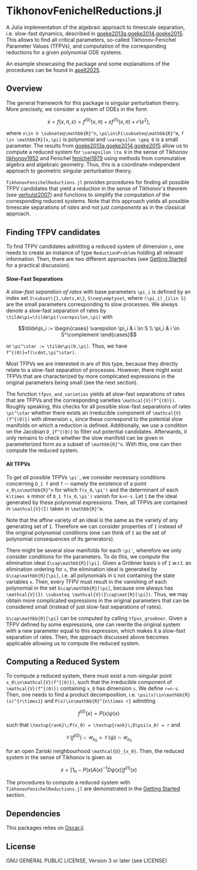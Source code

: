 # TikhonovFenichelReductions.jl

A Julia implementation of the algebraic approach to timescale separation, i.e.
slow-fast dynamics, described in [goeke2013a,goeke2014,goeke2015](@cite). 
This allows to find all critical parameters, so-called Tikhonov-Fenichel
Parameter Values (TFPVs), and computation of the corresponding reductions for
a given polynomial ODE systems.

An example showcasing the package and some explanations of the procedures can
be found in [apelt2025](@cite). 

## Overview
The general framework for this package is singular perturbation theory.
More precisely, we consider a system of ODEs in the form 
```math
\dot{x} = f(x,\pi, \varepsilon) = f^{(0)}(x,\pi) + \varepsilon f^{(1)}(x,\pi) + \mathcal{O}(\varepsilon^2), 
```
where ``x\in U \subseteq\mathbb{R}^n``, ``\pi\in\Pi\subseteq\mathbb{R}^m``, ``f
\in \mathbb{R}[x,\pi]`` is polynomial and ``\varepsilon \geq 0`` is a small
parameter. 
The results from [goeke2013a,goeke2014,goeke2015](@cite) allow us to compute a
reduced system for ``\varepsilon \to 0`` in the sense of Tikhonov
[tikhonov1952](@cite) and Fenichel [fenichel1979](@cite) using methods from
commutative algebra and algebraic geometry. 
Thus, this is a coordinate-independent approach to geometric singular
perturbation theory.

`TikhonovFenichelReductions.jl` provides procedures for finding all possible
TFPV candidates that yield a reduction in the sense of Tikhonov's theorem (see
[verhulst2007](@cite)) and functions to simplify the computation of the
corresponding reduced systems.
Note that this approach yields all possible timescale separations of _rates_ and
not just _components_ as in the classical approach.

## Finding TFPV candidates
To find TFPV candidates admitting a reduced system of dimension ``s``, one
needs to create an instance of type `ReductionProblem` holding all relevant
information. 
Then, there are two different approaches (see [Getting Started](@ref) for a
practical discussion).

#### Slow-Fast Separations
A _slow-fast separation of rates_ with base parameters ``\pi_i`` is defined by
an index set ``S\subset\{1,\dots,m\}``, ``S\neq\emptyset``, where
``(\pi_i)_{i\in S}`` are the small parameters corresponding to slow processes. 
We always denote a slow-fast separation of rates by
``\tilde\pi=\tilde\pi(\varepsilon,\pi)`` with 
```math
\tilde\pi_i := \begin{cases}
\varepsilon \pi_i & i \in S \\ \pi_i & i \in S^\complement
\end{cases}
```
or ``\pi^\star := \tilde\pi(0,\pi)``.
Thus, we have ``f^{(0)}=f(\cdot,\pi^\star)``.

Most TFPVs we are interested in are of this type, because they directly relate
to a slow-fast separation of processes.
However, there might exist TFPVs that are characterized by more complicated
expressions in the original parameters being small (see the next section). 

The function `tfpvs_and_varieties` yields all slow-fast separations of rates
that are TFPVs and the corresponding varieties ``\mathcal{V}(f^{(0)})``. 
Roughly speaking, this checks for all possible slow-fast separations of rates
``\pi^\star`` whether there exists an irreducible component of
``\mathcal{V}(f^{(0)})`` with dimension ``s``, since these correspond to the
potential slow manifolds on which a reduction is defined.
Additionally, we use a condition on the Jacobian ``D_1f^{(0)}`` to filter out
potential candidates. 
Afterwards, it only remains to check whether the slow manifold can be given in
parameterized form as a subset of ``\mathbb{R}^n``. 
With this, one can then compute the reduced system.

#### All TFPVs
To get *all* possible TFPVs ``\pi'``, we consider necessary conditions
concerning ``D_1 f`` and ``f`` -- namely the existence of a point
``x_0\in\mathbb{R}^n`` for which ``f(x_0,\pi')`` and the determinant of
each ``k\times k`` minor of ``D_1 f(x_0,\pi')`` vanish for ``k>n-s``.
Let ``I`` be the ideal generated by these polynomial expressions.
Then, all TFPVs are contained in ``\mathcal{V}(I)`` taken in ``\mathbb{R}^m``.

Note that the affine variety of an ideal is the same as the variety of any
generating set of ``I``. 
Therefore we can consider properties of ``I`` instead of the original polynomial
conditions (one can think of ``I`` as the set of polynomial consequences of its
generators).

There might be several slow manifolds for each ``\pi'``, wherefore we only 
consider conditions for the parameters. 
To do this, we compute the elimination ideal ``I\cap\mathbb{R}[\pi]``. 
Given a Gröbner basis ``G`` of ``I`` w.r.t. an elimination ordering for ``x``,
the elimination ideal is generated by ``G\cap\mathbb{R}[\pi]``,
i.e. all polynomials in ``G`` not containing the state variables ``x``.
Then, every TFPV must result in the vanishing of each polynomial in the set
``G\cap\mathbb{R}[\pi]``, because one always has ``\mathcal{V}(I) \subseteq
\mathcal{V}(I\cap\mat{R}[\pi])``.
Thus, we may obtain more complicated expressions in the original parameters that
can be considered small (instead of just slow-fast separations of rates).

``G\cap\mathbb{R}[\pi]`` can be computed by calling `tfpvs_groebner`. 
Given a TFPV defined by some expressions, one can rewrite the original
system with a new parameter equal to this expression, which makes it a slow-fast
separation of rates. 
Then, the approach discussed above becomes applicable allowing us to compute the
reduced system.

## Computing a Reduced System 
To compute a reduced system, there must exist a non-singular point
``x_0\in\mathcal{V}(f^{(0)})``, such that the irreducible component of
``\mathcal{V}(f^{(0)})`` containing ``x_0`` has dimension ``s``. 
We define ``r=n-s``.
Then, one needs to find a product decomposition, i.e.
``\psi(x)\in\mathbb{R}(x)^{r\times1}`` and ``P(x)\in\mathbb{R}^{n\times r}``
admitting
```math
f^{(0)}(x) = P(x)\psi(x)
```
such that ``\textup{rank}\;P(x_0) = \textup{rank}\;D\psi(x_0) = r`` and 
```math 
\mathcal{V}(f^{(0)}) \cap \mathcal{U}_{x_0} = \mathcal{V}(\psi) \cap \mathcal{U}_{x_0}
```
for an open Zariski neighbourhood  ``\mathcal{U}_{x_0}``.
Then, the reduced system in the sense of Tikhonov is given as 
```math
\dot{x} = \left[1_n - P(x)A(x)^{-1} D\psi(x)\right] f^{(1)}(x)
```
The procedures to compute a reduced system with `TikhonovFenichelReductions.jl`
are demonstrated in the [Getting Started](@ref) section.

## Dependencies
This packages relies on [Oscar.jl](https://www.oscar-system.org/).

## License
GNU GENERAL PUBLIC LICENSE, Version 3 or later (see LICENSE)
